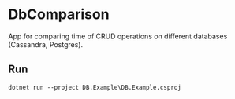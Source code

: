 # DbComparison
App for comparing time of CRUD operations on different databases (Cassandra, Postgres).

## Run
```
dotnet run --project DB.Example\DB.Example.csproj
```